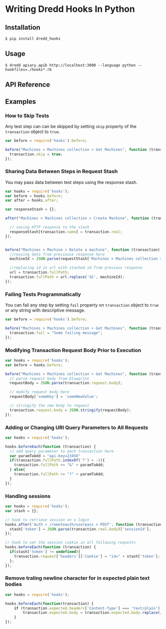 # Writing Dredd Hooks In Python

## Installation

```
$ pip install dredd_hooks
```

## Usage

```
$ dredd apiary.apib http://localhost:3000 --language python --hookfiles=./hooks*.rb
```

## API Reference


## Examples


### How to Skip Tests

Any test step can can be skipped by setting `skip` property of the `transaction` object to `true`.

```javascript
var before = require('hooks').before;

before("Machines > Machines collection > Get Machines", function (transaction) {
  transaction.skip = true;
});
```

### Sharing Data Between Steps in Request Stash

You may pass data between test steps using the response stash.

```javascript
var hooks = require('hooks');
var before = hooks.before;
var after = hooks.after;

var responseStash = {};

after("Machines > Machines collection > Create Machine", function (transaction) {

  // saving HTTP response to the stash
  responseStash[transaction.name] = transaction.real;
});


before("Machines > Machine > Delete a machine", function (transaction) {
  //reusing data from previouse response here
  machineId = JSON.parse(requestStash['Machines > Machines collection > Create Machine'])['id'];

  //replacing id in url with stashed id from previous response
  url = transaction.fullPath;
  transaction.fullPath = url.replace('42', machineId);
});
```

### Failing Tests Programmatically

You can fail any step by setting `fail` property on `transaction` object to `true` or any string with descriptive message.

```javascript
var before = require('hooks').before;

before("Machines > Machines collection > Get Machines", function (transaction) {
  transaction.fail = "Some failing message";
});
```

### Modifying Transaction Request Body Prior to Execution

```javascript
var hooks = require('hooks');
var before = hooks.before;

before("Machines > Machines collection > Get Machines", function (transaction) {
  // parse request body from blueprint
  requestBody = JSON.parse(transaction.request.body);

  // modify request body here
  requestBody['someKey'] = 'someNewValue';

  // stringify the new body to request
  transaction.request.body = JSON.stringify(requestBody);
});
```

### Adding or Changing URI Query Parameters to All Requests

```javascript
var hooks = require('hooks');

hooks.beforeEach(function (transaction) {
  // add query parameter to each transaction here
  var paramToAdd = "api-key=23456"
  if(transaction.fullPath.indexOf('?') > -1){
    transaction.fullPath += "&" + paramToAdd;
  } else{
    transaction.fullPath += "?" + paramToAdd;
  }
});
```

### Handling sessions

```javascript
var hooks = require('hooks');
var stash = {};

// hook to retrieve session on a login
hooks.after('Auth > /remoteauth/userpass > POST', function (transaction) {
  stash['token'] = JSON.parse(transaction.real.body)['sessionId'];
});

// hook to set the session cookie in all following requests
hooks.beforeEach(function (transaction) {
  if(stash['token'] != undefined){
    transaction.request['headers']['Cookie'] = "id=" + stash['token'];
  };
});
```

### Remove traling newline character for in expected plain text bodies

```javascript
var hooks = require('hooks');

hooks.beforeEach(function(transaction) {
    if (transaction.expected.headers['Content-Type'] === 'text/plain') {
        transaction.expected.body = transaction.expected.body.replace(/^\s+|\s+$/g, "");
    }
});
```
